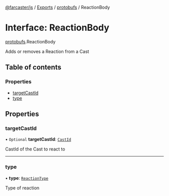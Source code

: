 [@farcaster/js](../README.md) / [Exports](../modules.md) / [protobufs](../modules/protobufs.md) / ReactionBody

# Interface: ReactionBody

[protobufs](../modules/protobufs.md).ReactionBody

Adds or removes a Reaction from a Cast

## Table of contents

### Properties

- [targetCastId](protobufs.ReactionBody.md#targetcastid)
- [type](protobufs.ReactionBody.md#type)

## Properties

### targetCastId

• `Optional` **targetCastId**: [`CastId`](../modules/protobufs.md#castid)

CastId of the Cast to react to

___

### type

• **type**: [`ReactionType`](../enums/protobufs.ReactionType.md)

Type of reaction
